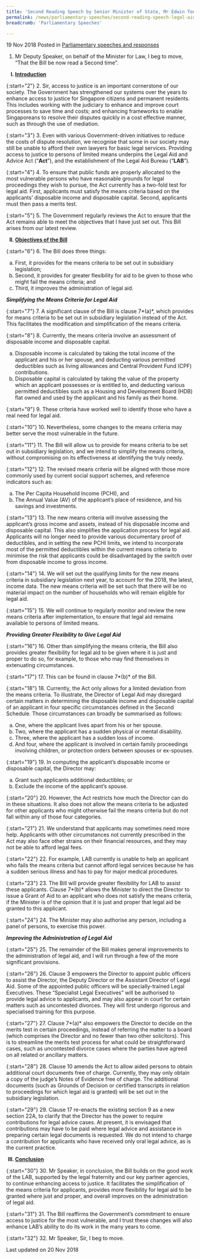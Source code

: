```yaml
---
title: 'Second Reading Speech by Senior Minister of State, Mr Edwin Tong on Legal Aid and Advice (Amendment) Bill'
permalink: /news/parliamentary-speeches/second-reading-speech-legal-aid-and-advice-amendment-bill
breadcrumb: 'Parliamentary Speeches'

---
```



19 Nov 2018 Posted in [Parliamentary speeches and responses](/news/parliamentary-speeches) 

1. Mr Deputy Speaker, on behalf of the Minister for Law, I beg to move, “That the Bill be now read a Second time”.
 
<ol style="list-style-type: upper-roman; font-weight:bolder">
<li><u>Introduction</u></li>
</ol>

{:start="2"}
2. Sir, access to justice is an important cornerstone of our society. The Government has strengthened our systems over the years to enhance access to justice for Singapore citizens and permanent residents. This includes working with the judiciary to enhance and improve court processes to save time and costs; and enhancing frameworks to enable Singaporeans to resolve their disputes quickly in a cost effective manner, such as through the use of mediation.

{:start="3"}
3. Even with various Government-driven initiatives to reduce the costs of dispute resolution, we recognise that some in our society may still be unable to afford their own lawyers for basic legal services. Providing access to justice to persons of limited means underpins the Legal Aid and Advice Act (“**Act**”), and the establishment of the Legal Aid Bureau (“**LAB**”). 

{:start="4"}
4. To ensure that public funds are properly allocated to the most vulnerable persons who have reasonable grounds for legal proceedings they wish to pursue, the Act currently has a two-fold test for legal aid. First, applicants must satisfy the means criteria based on the applicants’ disposable income and disposable capital. Second, applicants must then pass a merits test.

{:start="5"}
5.	The Government regularly reviews the Act to ensure that the Act remains able to meet the objectives that I have just set out. This Bill arises from our latest review.

<ol start="2" style="list-style-type: upper-roman; font-weight:bolder">
<li><u>Objectives of the Bill</u></li>
</ol>

{:start="6"}
6.	The Bill does three things:

<ol style="list-style-type: lower-alpha">
<li>First, it provides for the means criteria to be set out in subsidiary legislation;</li>
 
<li>Second, it provides for greater flexibility for aid to be given to those who might fail the means criteria; and</li>
 
<li>Third, it improves the administration of legal aid.</li> 
</ol>

***Simplifying the Means Criteria for Legal Aid***

{:start="7"}
7.	A significant clause of the Bill is clause 7*(a)*, which provides for means criteria to be set out in subsidiary legislation instead of the Act. This facilitates the modification and simplification of the means criteria. 

{:start="8"}
8.	Currently, the means criteria involve an assessment of disposable income and disposable capital.

<ol style="list-style-type: lower-alpha">
<li>Disposable income is calculated by taking the total income of the applicant and his or her spouse, and deducting various permitted deductibles such as living allowances and Central Provident Fund (CPF) contributions.</li>
 
<li>Disposable capital is calculated by taking the value of the property which an applicant possesses or is entitled to, and deducting various permitted deductibles such as a Housing and Development Board (HDB) flat owned and used by the applicant and his family as their home.</li>
</ol>

{:start="9"}
9.	These criteria have worked well to identify those who have a real need for legal aid. 

{:start="10"}
10.	Nevertheless, some changes to the means criteria may better serve the most vulnerable in the future.

{:start="11"}
11.	The Bill will allow us to provide for means criteria to be set out in subsidiary legislation, and we intend to simplify the means criteria, without compromising on its effectiveness at identifying the truly needy. 

{:start="12"}
12.	The revised means criteria will be aligned with those more commonly used by current social support schemes, and reference indicators such as:

<ol style="list-style-type: lower-alpha">
<li>The Per Capita Household Income (PCHI), and</li>
 
<li>The Annual Value (AV) of the applicant’s place of residence, and his savings and investments. </li>
</ol>

{:start="13"}
13.	The new means criteria will involve assessing the applicant’s gross income and assets, instead of his disposable income and disposable capital. This also simplifies the application process for legal aid. Applicants will no longer need to provide various documentary proof of deductibles, and in setting the new PCHI limits, we intend to incorporate most of the permitted deductibles within the current means criteria to minimise the risk that applicants could be disadvantaged by the switch over from disposable income to gross income.

{:start="14"}
14.	We will set out the qualifying limits for the new means criteria in subsidiary legislation next year, to account for the 2018, the latest, income data. The new means criteria will be set such that there will be no material impact on the number of households who will remain eligible for legal aid. 

{:start="15"}
15.	We will continue to regularly monitor and review the new means criteria after implementation, to ensure that legal aid remains available to persons of limited means.

***Providing Greater Flexibility to Give Legal Aid***

{:start="16"}
16.	Other than simplifying the means criteria, the Bill also provides greater flexibility for legal aid to be given where it is just and proper to do so, for example, to those who may find themselves in extenuating circumstances.

{:start="17"}
17.	This can be found in clause 7*(b)* of the Bill.

{:start="18"}
18.	Currently, the Act only allows for a limited deviation from the means criteria. To illustrate, the Director of Legal Aid may disregard certain matters in determining the disposable income and disposable capital of an applicant in four specific circumstances defined in the Second Schedule. Those circumstances can broadly be summarised as follows: 

<ol style="list-style-type: lower-alpha">
<li>One, where the applicant lives apart from his or her spouse.</li>
 
<li>Two, where the applicant has a sudden physical or mental disability.</li>

<li>Three, where the applicant has a sudden loss of income.</li>

<li>And four, where the applicant is involved in certain family proceedings involving children, or protection orders between spouses or ex-spouses.</li>
</ol>

{:start="19"}
19.	In computing the applicant’s disposable income or disposable capital, the Director may:

<ol style="list-style-type: lower-alpha">
<li>Grant such applicants additional deductibles; or</li>
 
<li>Exclude the income of the applicant’s spouse.</li>
</ol>

{:start="20"}
20.	However, the Act restricts how much the Director can do in these situations. It also does not allow the means criteria to be adjusted for other applicants who might otherwise fail the means criteria but do not fall within any of those four categories.

{:start="21"}
21.	We understand that applicants may sometimes need more help. Applicants with other circumstances not currently prescribed in the Act may also face other strains on their financial resources, and they may not be able to afford legal fees.

{:start="22"}
22.	For example, LAB currently is unable to help an applicant who fails the means criteria but cannot afford legal services because he has a sudden serious illness and has to pay for major medical procedures.

{:start="23"}
23.	The Bill will provide greater flexibility for LAB to assist these applicants. Clause 7*(b)* allows the Minister to direct the Director to issue a Grant of Aid to an applicant who does not satisfy the means criteria, if the Minister is of the opinion that it is just and proper that legal aid be granted to this applicant. 

{:start="24"}
24.	The Minister may also authorise any person, including a panel of persons, to exercise this power. 

***Improving the Administration of Legal Aid***

{:start="25"}
25.	The remainder of the Bill makes general improvements to the administration of legal aid, and I will run through a few of the more significant provisions.

{:start="26"}
26.	Clause 3 empowers the Director to appoint public officers to assist the Director, the Deputy Director or the Assistant Director of Legal Aid. Some of the appointed public officers will be specially-trained Legal Executives. These “Specialist Legal Executives” will be authorised to provide legal advice to applicants, and may also appear in court for certain matters such as uncontested divorces. They will first undergo rigorous and specialised training for this purpose.

{:start="27"}
27.	Clause 7*(a)* also empowers the Director to decide on the merits test in certain proceedings, instead of referring the matter to a board (which comprises the Director and no fewer than two other solicitors). This is to streamline the merits test process for what could be straightforward cases, such as uncontested divorce cases where the parties have agreed on all related or ancillary matters.

{:start="28"}
28.	Clause 10 amends the Act to allow aided persons to obtain additional court documents free of charge. Currently, they may only obtain a copy of the judge’s Notes of Evidence free of charge. The additional documents (such as Grounds of Decision or certified transcripts in relation to proceedings for which legal aid is granted) will be set out in the subsidiary legislation.

{:start="29"}
29.	Clause 17 re-enacts the existing section 9 as a new section 22A, to clarify that the Director has the power to require contributions for legal advice cases. At present, it is envisaged that contributions may have to be paid where legal advice and assistance in preparing certain legal documents is requested. We do not intend to charge a contribution for applicants who have received only oral legal advice, as is the current practice.

<ol start="3" style="list-style-type: upper-roman; font-weight:bolder">
<li><u>Conclusion</u></li>
</ol>

{:start="30"}
30.	Mr Speaker, in conclusion, the Bill builds on the good work of the LAB, supported by the legal fraternity and our key partner agencies, to continue enhancing access to justice. It facilitates the simplification of the means criteria for applicants, provides more flexibility for legal aid to be granted where just and proper, and overall improves on the administration of legal aid. 

{:start="31"}
31.	The Bill reaffirms the Government’s commitment to ensure access to justice for the most vulnerable, and I trust these changes will also enhance LAB’s ability to do its work in the many years to come.

{:start="32"}
32.	Mr Speaker, Sir, I beg to move.

<p class="right-side-updated">Last updated on 20 Nov 2018</p> 
